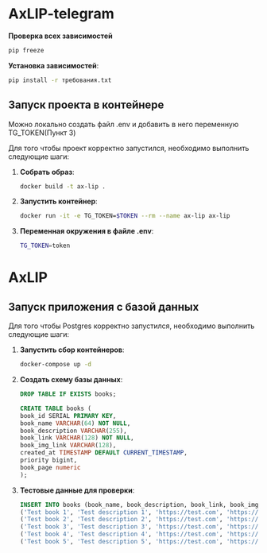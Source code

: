 # AxLIP-telegram

**Проверка всех зависимостей**

   ```bash
   pip freeze
   ```

**Установка зависимостей**:

   ```bash
   pip install -r требования.txt
   ```

## Запуск проекта в контейнере

Можно локально создать файл .env и добавить в него переменную TG_TOKEN(Пункт 3)

Для того чтобы проект корректно запустился, необходимо выполнить следующие шаги:

1. **Собрать образ**:

    ```bash
    docker build -t ax-lip .
    ```

2. **Запустить контейнер**:

    ```bash
    docker run -it -e TG_TOKEN=$TOKEN --rm --name ax-lip ax-lip
    ```

3. **Переменная окружения в файле .env**:

   ```bash
   TG_TOKEN=token
   ```

# AxLIP

## Запуск приложения с базой данных

Для того чтобы Postgres корректно запустился, необходимо выполнить следующие шаги:

1. **Запустить сбор контейнеров**:

    ```bash
    docker-compose up -d
    ```

2. **Создать схему базы данных**:

   ```sql
   DROP TABLE IF EXISTS books;
   
   CREATE TABLE books (
   book_id SERIAL PRIMARY KEY,
   book_name VARCHAR(64) NOT NULL,
   book_description VARCHAR(255),
   book_link VARCHAR(128) NOT NULL,
   book_img_link VARCHAR(128),
   created_at TIMESTAMP DEFAULT CURRENT_TIMESTAMP,
   priority bigint,
   book_page numeric
   ); 
   ```

3. **Тестовые данные для проверки**:

   ```sql
   INSERT INTO books (book_name, book_description, book_link, book_img_link, priority, book_page) VALUES
   ('Test book 1', 'Test description 1', 'https://test.com', 'https://test.com/img', 1, 1),
   ('Test book 2', 'Test description 2', 'https://test.com', 'https://test.com/img', 2, 2),
   ('Test book 3', 'Test description 3', 'https://test.com', 'https://test.com/img', 3, 3),
   ('Test book 4', 'Test description 4', 'https://test.com', 'https://test.com/img', 4, 4),
   ('Test book 5', 'Test description 5', 'https://test.com', 'https://test.com/img', 5, 5);
   ```